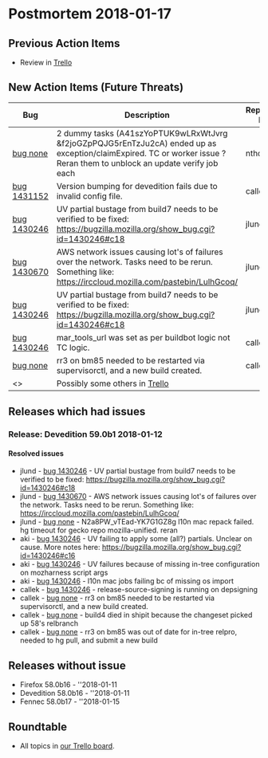 # Postmortem 2018-01-17

## Previous Action Items

* Review in [Trello](https://trello.com/b/xLXT4chg/release-postmortem)

## New Action Items (Future Threats)

| Bug                                                           | Description                | Reported By         | For release |
| ------------------------------------------------------------- | -------------------------- | ------------------- | ----------- |
| [bug none](https://bugzil.la/none)  | 2 dummy tasks (A41szYoPTUK9wLRxWtJvrg &f2joGZpPQJG5rEnTzJu2cA) ended up as exception/claimExpired. TC or worker issue ? Reran them to unblock an update verify job each | nthomas  | Firefox 58.0b16 |
| [bug 1431152](https://bugzil.la/1431152)  | Version bumping for devedition fails due to invalid config file. | callek  | Devedition 59.0b1 |
| [bug 1430246](https://bugzil.la/1430246)  | UV partial bustage from build7 needs to be verified to be fixed: https://bugzilla.mozilla.org/show_bug.cgi?id=1430246#c18 | jlund  | Devedition 59.0b1 |
| [bug 1430670](https://bugzil.la/1430670)  | AWS network issues causing lot's of failures over the network. Tasks need to be rerun. Something like: https://irccloud.mozilla.com/pastebin/LulhGcoq/ | jlund  | Devedition 59.0b1 |
| [bug 1430246](https://bugzil.la/1430246)  | UV partial bustage from build7 needs to be verified to be fixed: https://bugzilla.mozilla.org/show_bug.cgi?id=1430246#c18 | jlund  | Devedition 59.0b1 |
| [bug 1430246](https://bugzil.la/1430246)  | mar_tools_url was set as per buildbot logic not TC logic. | callek  | Devedition 59.0b1 |
| [bug none](https://bugzil.la/none)  | rr3 on bm85 needed to be restarted via supervisorctl, and a new build created. | callek  | Devedition 59.0b1 |
| <> | Possibly some others in [Trello](https://trello.com/b/xLXT4chg/release-postmortem) | | | | |

## Releases which had issues

### Release: Devedition 59.0b1 2018-01-12

#### Resolved issues
- jlund - [bug 1430246](https://bugzil.la/1430246) - UV partial bustage from build7 needs to be verified to be fixed: https://bugzilla.mozilla.org/show_bug.cgi?id=1430246#c18
- jlund - [bug 1430670](https://bugzil.la/1430670) - AWS network issues causing lot's of failures over the network. Tasks need to be rerun. Something like: https://irccloud.mozilla.com/pastebin/LulhGcoq/
- jlund - [bug none](https://bugzil.la/none) - N2a8PW_vTEad-YK7G1GZ8g l10n mac repack failed. hg timeout for gecko repo mozilla-unified. reran
- aki - [bug 1430246](https://bugzil.la/1430246) - UV failing to apply some (all?) partials. Unclear on cause. More notes here: https://bugzilla.mozilla.org/show_bug.cgi?id=1430246#c16
- aki - [bug 1430246](https://bugzil.la/1430246) - UV failures because of missing in-tree configuration on mozharness script args
- aki - [bug 1430246](https://bugzil.la/1430246) - l10n mac jobs failing bc of missing os import
- callek - [bug 1430246](https://bugzil.la/1430246) - release-source-signing is running on depsigning
- callek - [bug none](https://bugzil.la/none) - rr3 on bm85 needed to be restarted via supervisorctl, and a new build created.
- callek - [bug none](https://bugzil.la/none) - build4 died in shipit because the changeset picked up 58's relbranch
- callek - [bug none](https://bugzil.la/none) - rr3 on bm85 was out of date for in-tree relpro, needed to hg pull, and submit a new build

## Releases without issue

* Firefox 58.0b16 - ''2018-01-11
* Devedition 58.0b16 - ''2018-01-11
* Fennec 58.0b17 - ''2018-01-15

## Roundtable
- All topics in [our Trello board](https://trello.com/b/xLXT4chg/release-postmortem).